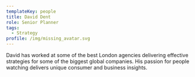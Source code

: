 ```yaml
---
templateKey: people
title: David Dent
role: Senior Planner
tags:
  - Strategy
profile: /img/missing_avatar.svg
---
```


David has worked at some of the best London agencies delivering effective strategies for some of the biggest global companies. His passion for people watching delivers unique consumer and business insights.

